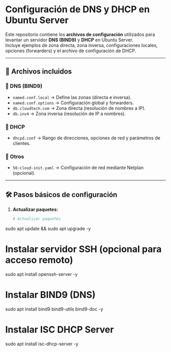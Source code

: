 # Configuración de DNS y DHCP en Ubuntu Server

Este repositorio contiene los **archivos de configuración** utilizados para levantar un servidor **DNS (BIND9)** y **DHCP** en Ubuntu Server.  
Incluye ejemplos de zona directa, zona inversa, configuraciones locales, opciones (forwarders) y el archivo de configuración de DHCP.

---

## 📂 Archivos incluidos

### 🔹 DNS (BIND9)

- `named.conf.local` → Define las zonas (directa e inversa).
- `named.conf.options` → Configuración global y forwarders.
- `db.cloudtech.com` → Zona directa (resolución de nombres a IP).
- `db.inv4` → Zona inversa (resolución de IP a nombres).

### 🔹 DHCP

- `dhcpd.conf` → Rango de direcciones, opciones de red y parámetros de clientes.

### 🔹 Otros

- `50-cloud-init.yaml` → Configuración de red mediante Netplan (opcional).

---

## 🛠️ Pasos básicos de configuración

1. **Actualizar paquetes:**
   ```bash
   # Actualizar paquetes
sudo apt update && sudo apt upgrade -y

# Instalar servidor SSH (opcional para acceso remoto)
sudo apt install openssh-server -y

# Instalar BIND9 (DNS)
sudo apt install bind9 bind9-utils bind9-doc -y

# Instalar ISC DHCP Server
sudo apt install isc-dhcp-server -y
   ```

